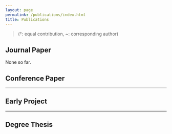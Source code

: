 ```yaml
---
layout: page
permalink: /publications/index.html
title: Publications
---
```


> (†: equal contribution, ~: corresponding author)

## Journal Paper
None so far.
## Conference Paper



---

## Early Project


---

## Degree Thesis

  <br>

<br>